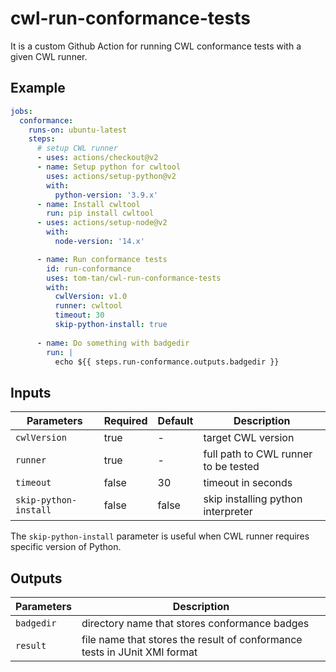 # cwl-run-conformance-tests
It is a custom Github Action for running CWL conformance tests with a given CWL runner.

## Example

```yaml
jobs:
  conformance:
    runs-on: ubuntu-latest
    steps:
      # setup CWL runner
      - uses: actions/checkout@v2
      - name: Setup python for cwltool
        uses: actions/setup-python@v2
        with:
          python-version: '3.9.x'
      - name: Install cwltool
        run: pip install cwltool
      - uses: actions/setup-node@v2
        with:
          node-version: '14.x'

      - name: Run conformance tests
        id: run-conformance
        uses: tom-tan/cwl-run-conformance-tests
        with:
          cwlVersion: v1.0
          runner: cwltool
          timeout: 30
          skip-python-install: true
     
      - name: Do something with badgedir
        run: |
          echo ${{ steps.run-conformance.outputs.badgedir }}
```

## Inputs

| Parameters | Required | Default | Description |
|---|---|---|---|
| `cwlVersion` | true | - | target CWL version |
| `runner` | true | - | full path to CWL runner to be tested |
| `timeout` | false | 30 | timeout in seconds |
| `skip-python-install` | false | false | skip installing python interpreter |

The `skip-python-install` parameter is useful when CWL runner requires specific version of Python.

## Outputs

| Parameters | Description |
|---|---|
| `badgedir` | directory name that stores conformance badges |
| `result` | file name that stores the result of conformance tests in JUnit XMl format |
